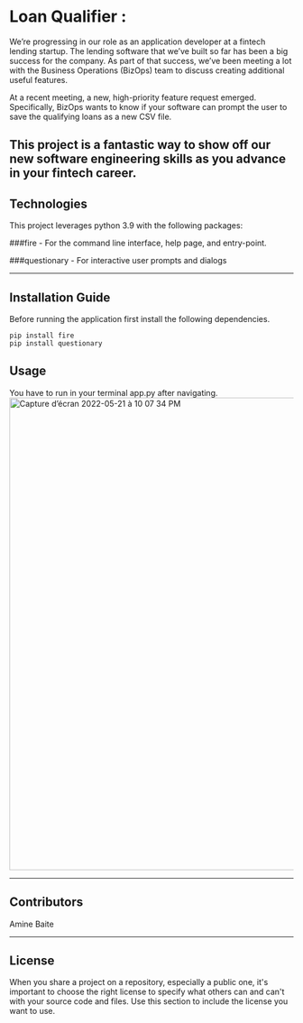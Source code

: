 # Loan Qualifier : 

We’re progressing in our role as an application developer at a fintech lending startup. The lending software that we’ve built so far has been a big success for the company. As part of that success, we’ve been meeting a lot with the Business Operations (BizOps) team to discuss creating additional useful features.

At a recent meeting, a new, high-priority feature request emerged. Specifically, BizOps wants to know if your software can prompt the user to save the qualifying loans as a new CSV file.

This project is a fantastic way to show off our new software engineering skills as you advance in your fintech career.
---

## Technologies

This project leverages python 3.9 with the following packages:

###fire - For the command line interface, help page, and entry-point.

###questionary - For interactive user prompts and dialogs

---

## Installation Guide

Before running the application first install the following dependencies.

 ```
 pip install fire
 pip install questionary
 ````

## Usage

You have to run in your terminal app.py after navigating.
<img width="838" alt="Capture d’écran 2022-05-21 à 10 07 34 PM" src="https://user-images.githubusercontent.com/96351609/169669182-bc6be049-b815-42c6-bade-de417adaebdd.png">


---

## Contributors

Amine Baite

---

## License

When you share a project on a repository, especially a public one, it's important to choose the right license to specify what others can and can't with your source code and files. Use this section to include the license you want to use.
